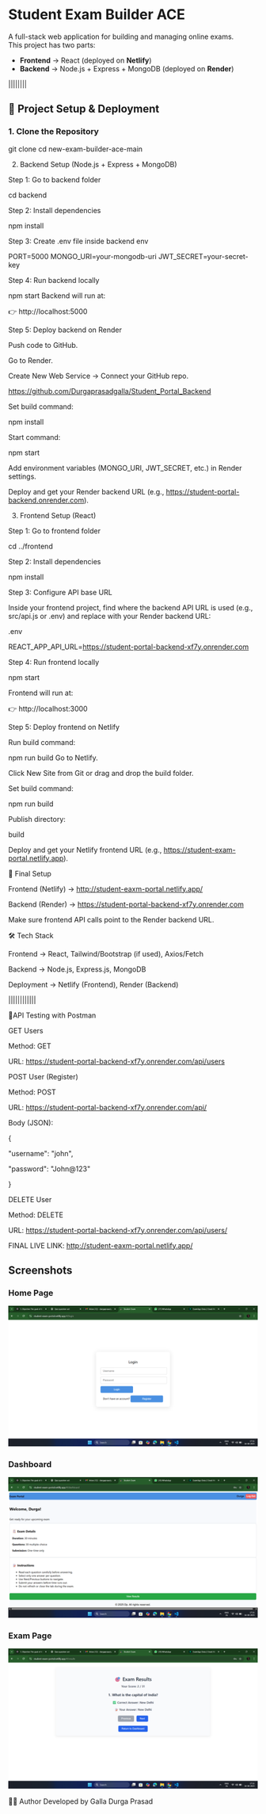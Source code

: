 # Student Exam Builder ACE

A full-stack web application for building and managing online exams.  
This project has two parts:  

- **Frontend** → React (deployed on **Netlify**)  
- **Backend** → Node.js + Express + MongoDB (deployed on **Render**)  



||||||||




## 🚀 Project Setup & Deployment

### 1. Clone the Repository
git clone <your-repo-link>
cd new-exam-builder-ace-main

2. Backend Setup (Node.js + Express + MongoDB)

   
Step 1: Go to backend folder

cd backend

Step 2: Install dependencies

npm install

Step 3: Create .env file inside backend
env

PORT=5000
MONGO_URI=your-mongodb-uri
JWT_SECRET=your-secret-key

Step 4: Run backend locally

npm start
Backend will run at:

👉 http://localhost:5000

Step 5: Deploy backend on Render

Push code to GitHub.

Go to Render.

Create New Web Service → Connect your GitHub repo.

https://github.com/Durgaprasadgalla/Student_Portal_Backend

Set build command:

npm install

Start command:

npm start

Add environment variables (MONGO_URI, JWT_SECRET, etc.) in Render settings.

Deploy and get your Render backend URL (e.g., https://student-portal-backend.onrender.com).

3. Frontend Setup (React)

Step 1: Go to frontend folder

cd ../frontend

Step 2: Install dependencies

npm install

Step 3: Configure API base URL

Inside your frontend project, find where the backend API URL is used (e.g., src/api.js or .env) and replace with your Render backend URL:

.env

REACT_APP_API_URL=https://student-portal-backend-xf7y.onrender.com


Step 4: Run frontend locally

npm start

Frontend will run at:

👉 http://localhost:3000

Step 5: Deploy frontend on Netlify

Run build command:


npm run build
Go to Netlify.

Click New Site from Git or drag and drop the build folder.

Set build command:


npm run build

Publish directory:


build

Deploy and get your Netlify frontend URL (e.g., https://student-exam-portal.netlify.app).

🔗 Final Setup

Frontend (Netlify) → http://student-eaxm-portal.netlify.app/

Backend (Render) → https://student-portal-backend-xf7y.onrender.com

Make sure frontend API calls point to the Render backend URL.

🛠️ Tech Stack

Frontend → React, Tailwind/Bootstrap (if used), Axios/Fetch

Backend → Node.js, Express.js, MongoDB

Deployment → Netlify (Frontend), Render (Backend)

||||||||||||


🚀API Testing with Postman

GET Users

Method: GET  

URL: https://student-portal-backend-xf7y.onrender.com/api/users


POST User (Register)

Method: POST  

URL: https://student-portal-backend-xf7y.onrender.com/api/


Body (JSON):

{

  "username": "john",

  "password": "John@123"

}


DELETE User

Method: DELETE  

URL: https://student-portal-backend-xf7y.onrender.com/api/users/<userId>

FINAL LIVE LINK:  http://student-eaxm-portal.netlify.app/


## Screenshots  

### Home Page 

![Login Page](./assests/screenshots/Login-page.png)

### Dashboard 

![Dashboard Page](./assests/screenshots/Dashboard-page.png)

### Exam Page  

![Results Page](./assests/screenshots/Results-page.png)

👨‍💻 Author
Developed by Galla Durga Prasad
